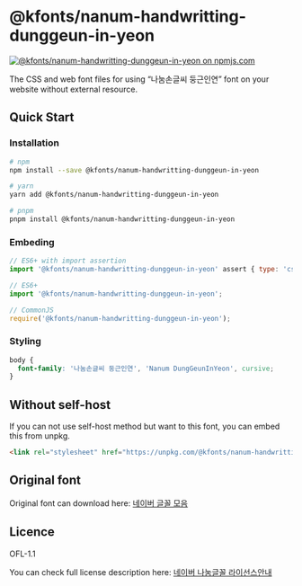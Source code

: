 # @kfonts/nanum-handwritting-dunggeun-in-yeon

[![@kfonts/nanum-handwritting-dunggeun-in-yeon on npmjs.com](https://img.shields.io/npm/v/%40kfonts%2Fnanum-handwritting-dunggeun-in-yeon)](https://www.npmjs.com/package/@kfonts/nanum-handwritting-dunggeun-in-yeon)

The CSS and web font files for using &OpenCurlyDoubleQuote;나눔손글씨 둥근인연&CloseCurlyDoubleQuote; font on your website without external resource.

## Quick Start

### Installation

```sh
# npm
npm install --save @kfonts/nanum-handwritting-dunggeun-in-yeon

# yarn
yarn add @kfonts/nanum-handwritting-dunggeun-in-yeon

# pnpm
pnpm install @kfonts/nanum-handwritting-dunggeun-in-yeon
```

### Embeding

```js
// ES6+ with import assertion
import '@kfonts/nanum-handwritting-dunggeun-in-yeon' assert { type: 'css' };

// ES6+
import '@kfonts/nanum-handwritting-dunggeun-in-yeon';

// CommonJS
require('@kfonts/nanum-handwritting-dunggeun-in-yeon');
```

### Styling

```css
body {
  font-family: '나눔손글씨 둥근인연', 'Nanum DungGeunInYeon', cursive;
}
```

## Without self-host

If you can not use self-host method but want to this font, you can embed this from unpkg.

```html
<link rel="stylesheet" href="https://unpkg.com/@kfonts/nanum-handwritting-dunggeun-in-yeon/index.css" />
```

## Original font

Original font can download here: [네이버 글꼴 모음](https://hangeul.naver.com/font)

## Licence

OFL-1.1

You can check full license description here: [네이버 나눔글꼴 라이선스안내](https://help.naver.com/service/30016/contents/18088?osType=PC&lang=ko)
